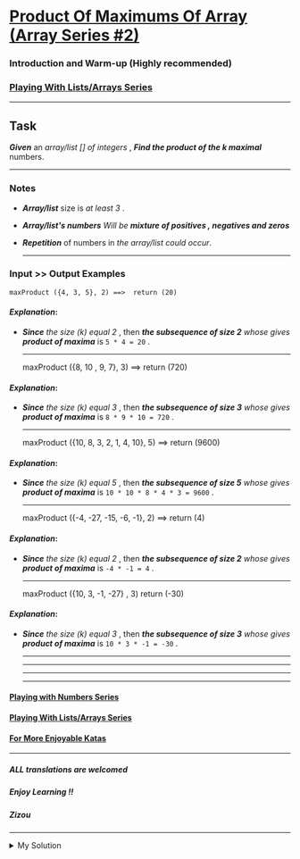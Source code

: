 # [Product Of Maximums Of Array (Array Series #2)](https://www.codewars.com/kata/5a63948acadebff56f000018)

### Introduction and Warm-up (Highly recommended)

### [Playing With Lists/Arrays Series](https://www.codewars.com/collections/playing-with-lists-slash-arrays)

---

## Task

**_Given_** an _array/list \[\] of integers_ , **_Find the product of the k maximal_** numbers.

---

### Notes

- **_Array/list_** size is _at least 3_ .
- **_Array/list's numbers_** _Will be_ **_mixture of positives , negatives and zeros_**
- **_Repetition_** of numbers in _the array/list could occur_.

  ***

### Input >> Output Examples

    maxProduct ({4, 3, 5}, 2) ==>  return (20)

#### _Explanation_:

- **_Since_** _the size (k) equal 2_ , then **_the subsequence of size 2_** _whose gives_ **_product of maxima_** is
  `5 * 4 = 20` .

  ***

  maxProduct ({8, 10 , 9, 7}, 3) ==> return (720)

#### _Explanation_:

- **_Since_** _the size (k) equal 3_ , then **_the subsequence of size 3_** _whose gives_ **_product of maxima_** is
  `8 * 9 * 10 = 720` .

  ***

  maxProduct ({10, 8, 3, 2, 1, 4, 10}, 5) ==> return (9600)

#### _Explanation_:

- **_Since_** _the size (k) equal 5_ , then **_the subsequence of size 5_** _whose gives_ **_product of maxima_** is
  `10 * 10 * 8 * 4 * 3 = 9600` .

  ***

  maxProduct ({-4, -27, -15, -6, -1}, 2) ==> return (4)

#### _Explanation_:

- **_Since_** _the size (k) equal 2_ , then **_the subsequence of size 2_** _whose gives_ **_product of maxima_** is
  `-4 * -1 = 4` .

  ***

  maxProduct ({10, 3, -1, -27} , 3) return (-30)

#### _Explanation_:

- **_Since_** _the size (k) equal 3_ , then **_the subsequence of size 3_** _whose gives_ **_product of maxima_** is
  `10 * 3 * -1 = -30` .

  ***

  ***

  ***

  ***

#### [Playing with Numbers Series](https://www.codewars.com/collections/playing-with-numbers)

#### [Playing With Lists/Arrays Series](https://www.codewars.com/collections/playing-with-lists-slash-arrays)

#### [For More Enjoyable Katas](http://www.codewars.com/users/MrZizoScream/authored)

---

##### ALL translations are welcomed

##### Enjoy Learning !!

##### Zizou

---

<details><summary>My Solution</summary>

```js
function maxProduct(numbers, size) {
  return numbers
    .sort((a, b) => b - a)
    .slice(0, size)
    .reduce((acc, cur) => acc * cur, 1)
}
```

</details>
